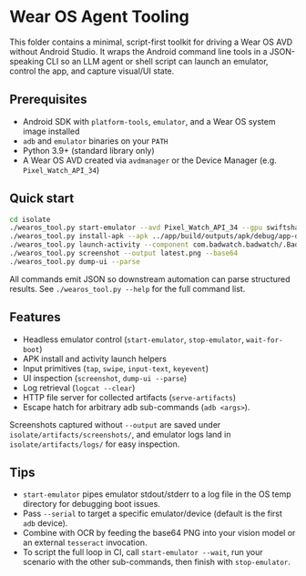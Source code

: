 # Wear OS Agent Tooling

This folder contains a minimal, script-first toolkit for driving a Wear OS AVD without Android Studio. It wraps the Android command line tools in a JSON-speaking CLI so an LLM agent or shell script can launch an emulator, control the app, and capture visual/UI state.

## Prerequisites
- Android SDK with `platform-tools`, `emulator`, and a Wear OS system image installed
- `adb` and `emulator` binaries on your `PATH`
- Python 3.9+ (standard library only)
- A Wear OS AVD created via `avdmanager` or the Device Manager (e.g. `Pixel_Watch_API_34`)

## Quick start
```bash
cd isolate
./wearos_tool.py start-emulator --avd Pixel_Watch_API_34 --gpu swiftshader_indirect --wait
./wearos_tool.py install-apk --apk ../app/build/outputs/apk/debug/app-debug.apk
./wearos_tool.py launch-activity --component com.badwatch.badwatch/.BadWatchActivity
./wearos_tool.py screenshot --output latest.png --base64
./wearos_tool.py dump-ui --parse
```

All commands emit JSON so downstream automation can parse structured results. See `./wearos_tool.py --help` for the full command list.

## Features
- Headless emulator control (`start-emulator`, `stop-emulator`, `wait-for-boot`)
- APK install and activity launch helpers
- Input primitives (`tap`, `swipe`, `input-text`, `keyevent`)
- UI inspection (`screenshot`, `dump-ui --parse`)
- Log retrieval (`logcat --clear`)
- HTTP file server for collected artifacts (`serve-artifacts`)
- Escape hatch for arbitrary adb sub-commands (`adb <args>`).

Screenshots captured without `--output` are saved under `isolate/artifacts/screenshots/`, and emulator logs land in `isolate/artifacts/logs/` for easy inspection.

## Tips
- `start-emulator` pipes emulator stdout/stderr to a log file in the OS temp directory for debugging boot issues.
- Pass `--serial` to target a specific emulator/device (default is the first `adb` device).
- Combine with OCR by feeding the base64 PNG into your vision model or an external `tesseract` invocation.
- To script the full loop in CI, call `start-emulator --wait`, run your scenario with the other sub-commands, then finish with `stop-emulator`.
